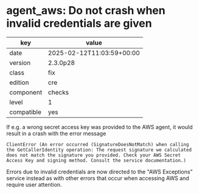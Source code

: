 [//]: # (werk v2)
# agent_aws: Do not crash when invalid credentials are given

key        | value
---------- | ---
date       | 2025-02-12T11:03:59+00:00
version    | 2.3.0p28
class      | fix
edition    | cre
component  | checks
level      | 1
compatible | yes

If e.g. a wrong secret access key was provided to the AWS agent, it would result in a crash with the error message
```
ClientError (An error occurred (SignatureDoesNotMatch) when calling the GetCallerIdentity operation: The request signature we calculated does not match the signature you provided. Check your AWS Secret Access Key and signing method. Consult the service documentation.)
```

Errors due to invalid credentials are now directed to the "AWS Exceptions" service instead as with other errors that occur when accessing AWS and require user attention.
